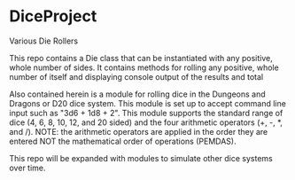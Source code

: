 # DiceProject
Various Die Rollers

This repo contains a Die class that can be instantiated with any positive, whole number of sides.
It contains methods for rolling any positive, whole number of itself and displaying console output of the results and total

Also contained herein is a module for rolling dice in the Dungeons and Dragons or D20 dice system. This module is set up to
accept command line input such as "3d6 + 1d8 + 2". This module supports the standard range of dice (4, 6, 8, 10, 12, and
20 sided) and the four arithmetic operators (+, -, *, and /). NOTE: the arithmetic operators are applied in the order they are
entered NOT the mathematical order of operations (PEMDAS).

This repo will be expanded with modules to simulate other dice systems over time.
